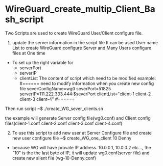 # WireGuard_create_multip_Client_Bash_script

Two Scripts are used to create WireGuard User/Client configure file.

1) update the server information in the script file
It can be used User name List to create WireGuard configure Server and Many Users configure files at One time
  - To set up the right variable for 
    - serverPort
    - serverIP
    - clientList
The content of script which need to be modified
example:
#====== need to modify information when you create new config file
severConfigName=wg0
severPort=51825
serverIP=111.222.333.444:$severPort
clientList="client-1 client-2 client-3 client-4"
#======

Then run script
~$ ./create_WG_sever_clients.sh

the example will generate Server config file(wg0.conf) and Client config files(client-1.conf client-2.conf client-3.conf client-4.conf)

2) To use this script to add new user at Server Configure file and create new user configure file
~$ create_WG_one_client 10 Denny
  - because WG will have provate IP address. 10.0.0.1, 10.0.0.2 etc..., the "10" is the the last byte of IP, 
    it will update wg0.conf(server file) and create new slient file (wg-10-Denny.conf)


